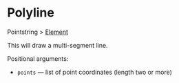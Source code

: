 # Polyline

<span class="inherit">Pointstring > [Element](#Element)</span>

This will draw a multi-segment line.

Positional arguments:
- `points` — list of point coordinates (length two or more)
